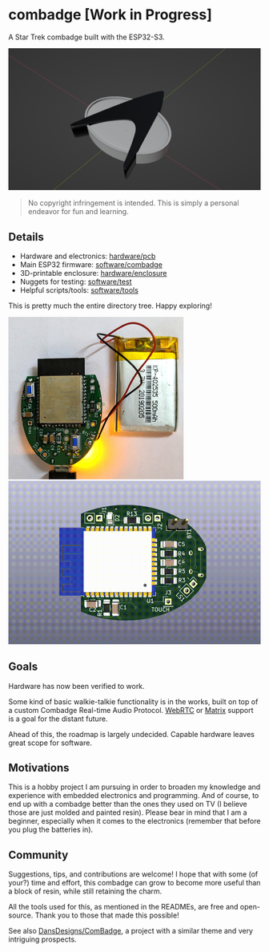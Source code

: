 # combadge [Work in Progress]

A Star Trek combadge built with the ESP32-S3.

![Enclosure](/assets/enclosure.png)

> No copyright infringement is intended.
> This is simply a personal endeavor for fun and learning.

## Details

- Hardware and electronics: [hardware/pcb](hardware/pcb)
- Main ESP32 firmware: [software/combadge](software/combadge)
- 3D-printable enclosure: [hardware/enclosure](hardware/enclosure)
- Nuggets for testing: [software/test](software/test)
- Helpful scripts/tools: [software/tools](software/tools)

This is pretty much the entire directory tree. Happy exploring!

![Assembled PCB](/assets/pcb_real.jpg) ![PCB 3D View](/assets/pcb3d.gif)

## Goals

Hardware has now been verified to work.

Some kind of basic walkie-talkie functionality is in the works, built on top of a custom Combadge Real-time Audio Protocol.
[WebRTC](https://webrtc.org) or [Matrix](https://matrix.org) support is a goal for the distant future.

Ahead of this, the roadmap is largely undecided. Capable hardware leaves great scope for software.

## Motivations

This is a hobby project I am pursuing in order to broaden my knowledge and experience with embedded electronics and programming.
And of course, to end up with a combadge better than the ones they used on TV (I believe those are just molded and painted resin).
Please bear in mind that I am a beginner, especially when it comes to the electronics (remember that before you plug the batteries in).

## Community

Suggestions, tips, and contributions are welcome!
I hope that with some (of your?) time and effort, this combadge can grow to become more useful than a block of resin, while still retaining the charm.

All the tools used for this, as mentioned in the READMEs, are free and open-source. Thank you to those that made this possible!

See also [DansDesigns/ComBadge](https://github.com/DansDesigns/ComBadge), a project with a similar theme and very intriguing prospects.
